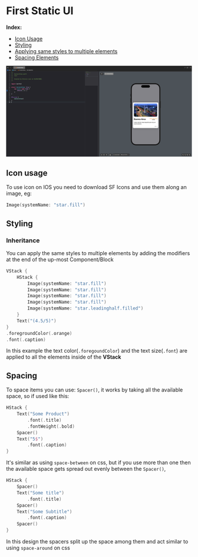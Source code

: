 # First Static UI

**Index:**

- [Icon Usage](#icon-usage)
- [Styling](#Styling)
- [Applying same styles to multiple elements](#inheritance)
- [Spacing Elements](#spacing)

![Preview Image](./preview.png)

## Icon usage

To use icon on IOS you need to download SF Icons and use them along an image, eg:

```swift
Image(systemName: "star.fill")
```

## Styling

### Inheritance

You can apply the same styles to multiple elements by adding the modifiers at the end of the up-most Component/Block

```swift
VStack {
    HStack {
        Image(systemName: "star.fill")
        Image(systemName: "star.fill")
        Image(systemName: "star.fill")
        Image(systemName: "star.fill")
        Image(systemName: "star.leadinghalf.filled")
    }
    Text("(4.5/5)")
}
.foregroundColor(.orange)
.font(.caption)
```

In this example the text color(`.foregoundColor`) and the text size(`.font`) are applied to all the elements inside of the **VStack**

## Spacing

To space items you can use: `Spacer()`, it works by taking all the available space, so if used like this:

```swift
HStack {
    Text("Some Product")
        .font(.title)
        .fontWeight(.bold)
    Spacer()
    Text("5$")
        .font(.caption)
}
```

It's similar as using `space-between` on css, but if you use more than one then the available space gets spread out evenly between the `Spacer()`,

```swift
HStack {
    Spacer()
    Text("Some title")
        .font(.title)
    Spacer()
    Text("Some Subtitle")
        .font(.caption)
    Spacer()
}
```

In this design the spacers split up the space among them and act similar to using `space-around` on css
